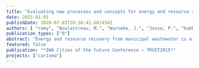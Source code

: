 ```yaml
---
title: "Evaluating new processes and concepts for energy and resource recovery from municipal wastewater with Life Cycle Assessment"
date: 2015-01-01
publishDate: 2020-07-03T20:16:42.661434Z
authors: [ "remy", "Boulestreau, M.", "Warneke, J.", "Jossa, P.", "Kabbe, C.", "Lesjean, B." ]
publication_types: ["0"]
abstract: "Energy and resource recovery from municipal wastewater is a pre-requisite for an efficient and sustainable water management in cities of the future. However, a sound evaluation of available processes and pathways is required to identify opportunities and short-comings of the different options and reveal synergies and potentials for optimisation. For evaluating environmental impacts in a holistic view, the tool of Life Cycle Assessment (LCA, ISO 14040/44) is suitable to characterize and quantify the direct and indirect effects of new processes and concepts. This paper gives an overview of new processes and concepts for upgrading existing wastewater treatment plants towards energy positive and resource efficient wastewater treatment, based upon an evaluation with LCA using data from pilot and full-scale assessments of the considered processes."
featured: false
publication: "*IWA Cities of the Future Conference – TRUST2015*"
projects: ["carismo"]
---
```


